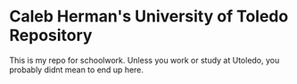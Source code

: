 # Caleb Herman's University of Toledo Repository
This is my repo for schoolwork. Unless you work or study at Utoledo, you probably didnt mean to end up here.
